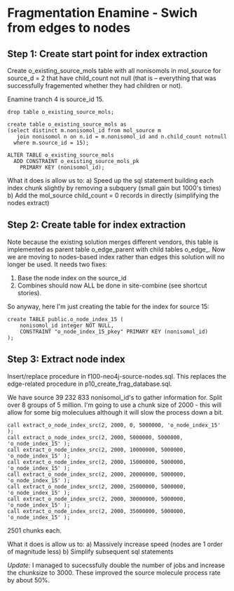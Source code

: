 # Fragmentation Enamine - Swich from edges to nodes

## Step 1: Create start point for index extraction

Create o_existing_source_mols table with all nonisomols in mol_source for source_d = 2 that have child_count not null (that is – everything that was successfully fragemented whether they had children or not). 

Enamine tranch 4 is source_id 15.

```
drop table o_existing_source_mols; 
```

```
create table o_existing_source_mols as 
(select distinct m.nonisomol_id from mol_source m 
   join nonisomol n on n.id = m.nonisomol_id and n.child_count notnull 
  where m.source_id = 15);
```

```
ALTER TABLE o_existing_source_mols 
  ADD CONSTRAINT o_existing_source_mols_pk  
    PRIMARY KEY (nonisomol_id);
```

What it does is allow us to: 
a) Speed up the sql statement building each index chunk slightly by removing a subquery (small gain but 1000's times)
b) Add the mol_source child_count = 0 records in directly (simplifying the nodes extract) 

## Step 2: Create table for index extraction

Note because the existing solution merges different vendors, this table is 
implemented as parent table o_edge_parent with child tables o_edge_<vendor>.
Now we are moving to nodes-based index rather than edges this solution will no
longer be used. It needs two fixes:
1. Base the node index on the source_id
2. Combines should now ALL be done in site-combine (see shortcut stories).

So anyway, here I'm just creating the table for the index for source 15:

```
create TABLE public.o_node_index_15 (
    nonisomol_id integer NOT NULL,
    CONSTRAINT "o_node_index_15_pkey" PRIMARY KEY (nonisomol_id)
);
```

## Step 3: Extract node index

Insert/replace procedure in f100-neo4j-source-nodes.sql.
This replaces the edge-related procedure in p10_create_frag_database.sql. 

We have source 39 232 833 nonisomol_id's to gather information for. 
Split over 8 groups of 5 million.
I'm going to use a chunk size of 2000 - this will allow for some big moleculues 
although it will slow the process down a bit.

```
call extract_o_node_index_src(2, 2000, 0, 5000000, 'o_node_index_15' );  
call extract_o_node_index_src(2, 2000, 5000000, 5000000, 'o_node_index_15' );  
call extract_o_node_index_src(2, 2000, 10000000, 5000000, 'o_node_index_15' );  
call extract_o_node_index_src(2, 2000, 15000000, 5000000, 'o_node_index_15' );  
call extract_o_node_index_src(2, 2000, 20000000, 5000000, 'o_node_index_15' );  
call extract_o_node_index_src(2, 2000, 25000000, 5000000, 'o_node_index_15' );  
call extract_o_node_index_src(2, 2000, 30000000, 5000000, 'o_node_index_15' );  
call extract_o_node_index_src(2, 2000, 35000000, 5000000, 'o_node_index_15' );  
```
2501 chunks each.

What it does is allow us to: 
a) Massively increase speed  (nodes are 1 order of magnitude less)
b) Simplify subsequent sql statements  

*Update:* I managed to sucecssfully double the number of jobs and increase the 
chunksize to 3000. These improved the source molecule process rate by about 50%.  
